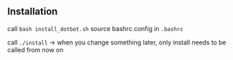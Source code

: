 ## Installation

call `bash install_dotbot.sh`
source bashrc.config in `.bashrc`

call `./install` -> when you change something later, only install needs to be called from now on
